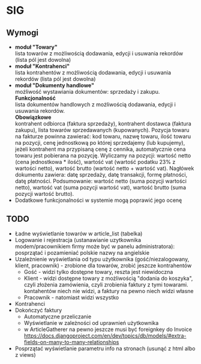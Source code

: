 SIG
===
Wymogi
------
* **moduł "Towary"**  
  lista towarów z możliwością dodawania, edycji i usuwania rekordów (lista pól jest dowolna)
* **moduł "Kontrahenci"**  
  lista kontrahentów z możliwością dodawania, edycji i usuwania rekordów (lista pól jest dowolna)
* **moduł "Dokumenty handlowe"**  
  możliwość wystawiania dokumentów: sprzedaży i zakupu.  
  **Funkcjonalność**  
  lista dokumentów handlowych z możliwością dodawania, edycji i usuwania rekordów.  
  **Obowiązkowe**  
  kontrahent odbiorca (faktura sprzedaży), kontrahent dostawca (faktura zakupu), lista towarów sprzedawanych (kupowanych). Pozycja towaru na fakturze powinna zawierać: kod towaru, nazwę towaru, ilość towaru na pozycji, cenę jednostkową po której sprzedajemy (lub kupujemy), jeżeli kontrahent ma przypisaną cenę z cennika, automatycznie cena towaru jest pobierana na pozycję. Wyliczamy na pozycji: wartość netto (cena jednostkowa * ilość), wartość vat (wartość podatku 23% z wartości netto), wartość brutto (wartość netto + wartość vat). Nagłówek dokumentu zawiera: datę sprzedaży, datę transakcji, formę płatności, datę płatności. Podsumowanie: wartość netto (suma pozycji wartości netto), wartość vat (suma pozycji wartość vat), wartość brutto (suma pozycji wartość brutto).
* Dodatkowe funkcjonalności w systemie mogą poprawić jego ocenę

TODO
----

* Ładne wyświetlanie towarów w article_list (tabelka)
* Logowanie i rejestracja (ustanawianie uzytkownika modem/pracownikiem firmy może być w panelu administratora): posprzątać i pozamieniać polskie nazwy na angielskie
* Uzależnienie wyświetlania od typu użytkownika (gość/niezalogowany, klient, pracownik) - zrobione dla towarów, zrobić jeszcze kontrahentów
  * Gość - widzi tylko dostępne towary, reszta jest niewidoczna
  * Klient - widzi dostępne towary z możliwością "dodania do koszyka", czyli złożenia zamówienia, czyli zrobienia faktury z tymi towarami.
kontahentów niech nie widzi, a faktury na pewno niech widzi własne
  * Pracownik -  natomiast widzi wszystko
* Kontrahenci
* Dokończyć faktury
  * Automatyczne przeliczanie
  * Wyświetlanie w zależności od uprawnień użytkownika
  * w ArticleGatherer na pewno jeszcze musi być foreignkey do Invoice
   https://docs.djangoproject.com/en/dev/topics/db/models/#extra-fields-on-many-to-many-relationships
* Posprzątać wyświetlanie parametru info na stronach (usunąć z html albo z views)
